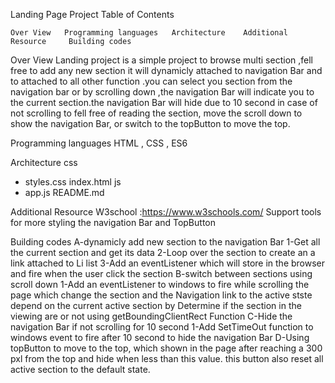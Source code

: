 Landing Page Project
Table of Contents

    Over View   Programming languages   Architecture    Additional Resource     Building codes

Over View
Landing project is a simple project to browse multi section ,fell free to add any new section it will dynamicly attached to navigation Bar and to attached to all other function .you can select you section from the navigation bar or by scrolling down ,the navigation Bar will indicate you to the current section.the navigation Bar will hide due to 10 second in case of not scrolling to fell free of reading the section, move the scroll down to show the navigation Bar, or switch to the topButton to move the top.

Programming languages 
HTML , CSS , ES6

Architecture
css
- styles.css
index.html
js
- app.js
README.md

Additional Resource 
W3school :https://www.w3schools.com/
Support tools for more styling the navigation Bar and TopButton

Building codes
A-dynamicly add new section to the navigation Bar
    1-Get all the current section and get its data
    2-Loop over the section to create an a link attached to Li list 
    3-Add an eventListener which will store in the browser  and fire when the user click the section
B-switch between sections using scroll down
    1-Add an eventListener to windows to fire while scrolling the page which change the section and the Navigation link to the active stste depend on the current active section by Determine if the section in the viewing are or not using getBoundingClientRect Function
C-Hide the navigation Bar if not scrolling for 10 second
    1-Add SetTimeOut function to windows event to fire after 10 second to hide the navigation Bar 
D-Using topButton to move to the top, which shown in the page after reaching a 300 pxl from the top and
    hide when less than this value. this button also reset all active section to the default state.
